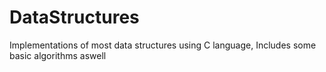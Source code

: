 # DataStructures
 Implementations of most data structures using C language, Includes some basic algorithms aswell
